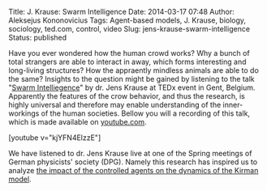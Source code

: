Title: J. Krause: Swarm Intelligence
Date: 2014-03-17 07:48
Author: Aleksejus Kononovicius
Tags: Agent-based models, J. Krause, biology, sociology, ted.com, control, video
Slug: jens-krause-swarm-intelligence
Status: published

Have you ever wondered how the human crowd
works? Why a bunch of total strangers are able to interact in away,
which forms interesting and long-living structures? How the appraently
mindless animals are able to do the same? Insights to the question might
be gained by listening to the talk "[Swarm
Intelliegence](http://tedxtalks.ted.com/video/Swarm-Intelligence-Jens-Krause "Kalbos įrašas ted.com svetainėje")"
by dr. Jens Krause at TEDx event in Gent, Belgium. Apparently the
features of the crow behavior, and thus the research, is highly
universal and therefore may enable understanding of the inner-workings
of the human societies. Bellow you will a recording of this talk, which
is made available on
[youtube.com](http://www.youtube.com/watch?v=kjYFN4ElzzE).<!--more-->

[youtube v="kjYFN4ElzzE"]

We have listened to dr. Jens Krause live at one of the Spring meetings
of German physicists' society (DPG). Namely this research has inspired
us to analyze [the impact of the controlled agents on the dynamics of
the Kirman
model](/a-kononovicius-i-kazakevicius-valdomu-agentu-itaka-kirmano-modelio-dinamikai "The text about the impact of the controlled agents on the dynamics of the Kirman model on the Physics of Risk website").
